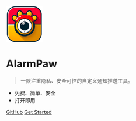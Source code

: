 <img src="_media/logo.png" alt="logo"  height="100">

# AlarmPaw <small></small>

> 一款注重隐私、安全可控的自定义通知推送工具。

- 免费、简单、安全
- 打开即用

[GitHub](https://github.com/tsaohe/alarmpaw)
[Get Started](#AlarmPaw)

